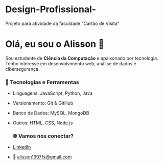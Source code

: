 # Design-Profissional-
Projeto para atividade da faculdade "Cartão de Visita"

# Olá, eu sou o Alisson 👋  
Sou estudante de **Ciência da Computação** e apaixonado por tecnologia.  
Tenho interesse em desenvolvimento web, análise de dados e cibersegurança.  

### 🔧 Tecnologias e Ferramentas
- Linguagens: JavaScript, Python, Java  
- Versionamento: Git & GitHub  
- Banco de Dados: MySQL, MongoDB  
- Outros: HTML, CSS, Node.js

  ### 🌐 Vamos nos conectar?
- [LinkedIn](www.linkedin.com/in/alisson-oliveira-8b8102230)  
- 📧 alisson1997fx@gmail.com
